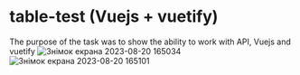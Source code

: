 # table-test (Vuejs + vuetify)

The purpose of the task was to show the ability to work with API, Vuejs and vuetify
![Знімок екрана 2023-08-20 165034](https://github.com/hopeless-vov/table-task/assets/63725703/999c3155-ace6-481e-9bd1-36415972c362)
![Знімок екрана 2023-08-20 165101](https://github.com/hopeless-vov/table-task/assets/63725703/867f9e17-01e9-4a4b-8b55-3d517ee72639)
